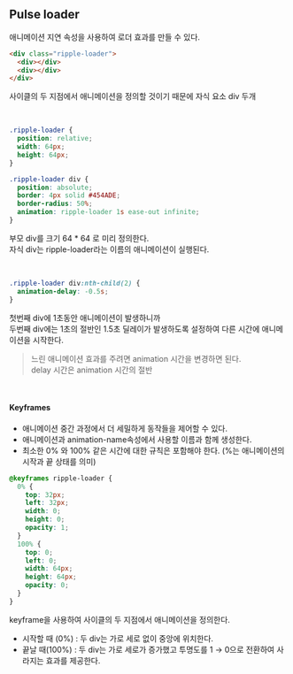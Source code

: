 
## Pulse loader
애니메이션 지연 속성을 사용하여 로더 효과를 만들 수 있다.
```html
<div class="ripple-loader">
  <div></div>
  <div></div>
</div>
```
사이클의 두 지점에서 애니메이션을 정의할 것이기 때문에 자식 요소 div 두개

<br>

```css
.ripple-loader {
  position: relative;
  width: 64px;
  height: 64px;
}

.ripple-loader div {
  position: absolute;
  border: 4px solid #454ADE;
  border-radius: 50%;
  animation: ripple-loader 1s ease-out infinite;
}
```
부모 div를 크기 64 * 64 로 미리 정의한다.  
자식 div는 ripple-loader라는 이름의 애니메이션이 실행된다.


<br>

```css
.ripple-loader div:nth-child(2) {
  animation-delay: -0.5s;
}
```
첫번째 div에 1초동안 애니메이션이 발생하니까   
두번째 div에는 1초의 절반인 1.5초 딜레이가 발생하도록 설정하여 다른 시간에 애니메이션을 시작한다.


>느린 애니메이션 효과를 주려면 animation 시간을 변경하면 된다.  
delay 시간은  animation 시간의 절반

<br>

#### Keyframes

- 애니메이션 중간 과정에서 더 세밀하게 동작들을 제어할 수 있다. 
- 애니메이션과 animation-name속성에서 사용할 이름과 함께 생성한다.
- 최소한 0% 와 100% 같은 시간에 대한 규칙은 포함해야 한다. (%는 애니메이션의 시작과 끝 상태를 의미)
```css
@keyframes ripple-loader {
  0% {
    top: 32px;
    left: 32px;
    width: 0;
    height: 0;
    opacity: 1;
  }
  100% {
    top: 0;
    left: 0;
    width: 64px;
    height: 64px;
    opacity: 0;
  }
}
```
keyframe을 사용하여 사이클의 두 지점에서 애니메이션을 정의한다.
- 시작할 때 (0%) : 두 div는 가로 세로 없이 중앙에 위치한다.
- 끝날 때(100%) : 두 div는 가로 세로가 증가했고 투명도를 1 → 0으로 전환하여 사라지는 효과를 제공한다.
